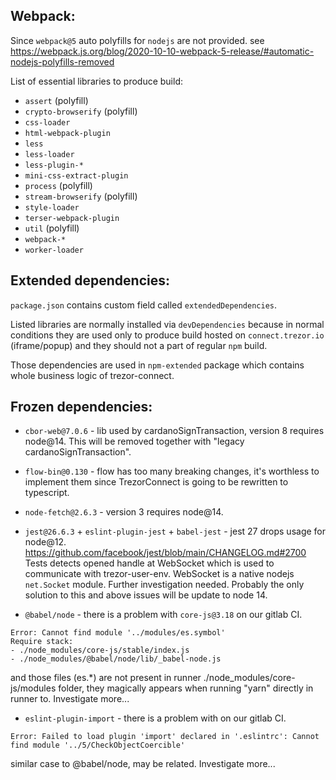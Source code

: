 ## Webpack:

Since `webpack@5` auto polyfills for `nodejs` are not provided.
see https://webpack.js.org/blog/2020-10-10-webpack-5-release/#automatic-nodejs-polyfills-removed

List of essential libraries to produce build:

- `assert` (polyfill)
- `crypto-browserify` (polyfill)
- `css-loader`
- `html-webpack-plugin`
- `less`
- `less-loader`
- `less-plugin-*`
- `mini-css-extract-plugin`
- `process` (polyfill)
- `stream-browserify` (polyfill)
- `style-loader`
- `terser-webpack-plugin`
- `util` (polyfill)
- `webpack-*`
- `worker-loader`

## Extended dependencies:

`package.json` contains custom field called `extendedDependencies`.

Listed libraries are normally installed via `devDependencies` because in normal conditions they are used only to produce build hosted on `connect.trezor.io` (iframe/popup) and they should not a part of regular `npm` build.

Those dependencies are used in `npm-extended` package which contains whole business logic of trezor-connect.


## Frozen dependencies:

- `cbor-web@7.0.6` - lib used by cardanoSignTransaction, version 8 requires node@14. This will be removed together with "legacy cardanoSignTransaction".

- `flow-bin@0.130` - flow has too many breaking changes, it's worthless to implement them since TrezorConnect is going to be rewritten to typescript.

- `node-fetch@2.6.3` - version 3 requires node@14.

- `jest@26.6.3` + `eslint-plugin-jest` + `babel-jest` - jest 27 drops usage for node@12. https://github.com/facebook/jest/blob/main/CHANGELOG.md#2700 Tests detects opened handle at WebSocket which is used to communicate with trezor-user-env. WebSocket is a native nodejs `net.Socket` module. Further investigation needed. Probably the only solution to this and above issues will be update to node 14.

- `@babel/node` - there is a problem with `core-js@3.18` on our gitlab CI.
```
Error: Cannot find module '../modules/es.symbol'
Require stack:
- ./node_modules/core-js/stable/index.js
- ./node_modules/@babel/node/lib/_babel-node.js
```
and those files (es.*) are not present in runner ./node_modules/core-js/modules folder, they magically appears when running "yarn" directly in runner to. Investigate more...

- `eslint-plugin-import` - there is a problem with on our gitlab CI.
```
Error: Failed to load plugin 'import' declared in '.eslintrc': Cannot find module '../5/CheckObjectCoercible'
```
similar case to @babel/node, may be related. Investigate more...
